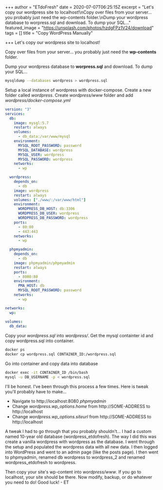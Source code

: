 +++
author = "ETdoFresh"
date = 2020-07-07T06:25:15Z
excerpt = "Let's copy our wordpress site to localhost!\nCopy over files from your server... you probably just need the wp-contents folder.\nDump your wordpress database to worpress.sql and download. To dump your SQL..."
featured_image = "https://unsplash.com/photos/hzdgFPz1V24/download"
tags = []
title = "Copy WordPress Manually"

+++
Let's copy our wordpress site to localhost!

Copy over files from your server... you probably just need the **wp-contents** folder.

Dump your wordpress database to **worpress.sql** and download. To dump your SQL...

```bash
mysqldump --databases wordpress > wordpress.sql
```

Setup a local instance of wordpress with docker-compose. Create a new folder called _wordpress_. Create _wordpress/www_ folder and add _wordpress/docker-compose.yml_

```yaml
version: "3"
services:
  db:
    image: mysql:5.7
    restart: always
    volumes:
      - db_data:/var/www/mysql
    environment:
      MYSQL_ROOT_PASSWORD: password
      MYSQL_DATABASE: wordpress
      MYSQL_USER: wordpress
      MYSQL_PASSWORD: wordpress
    networks:
      - wp

  wordpress:
    depends_on:
      - db
    image: wordpress
    restart: always
    volumes: ["./www/:/var/www/html"]
    environment:
      WORDPRESS_DB_HOST: db:3306
      WORDPRESS_DB_USER: wordpress
      WORDPRESS_DB_PASSWORD: wordpress
    ports:
      - 80:80
      - 443:443
    networks:
      - wp

  phpmyadmin:
    depends_on:
      - db
    image: phpmyadmin/phpmyadmin
    restart: always
    ports:
      - 8080:80
    environment:
      PMA_HOST: db
      MYSQL_ROOT_PASSWORD: password
    networks:
      - wp

networks:
  wp:
  
volumes:
  db_data:
```

Copy your _wordpress.sql_ into _wordpress/_. Get the mysql containter id and copy wordpress.sql into container.

```bash
docker ps
docker cp wordpress.sql CONTAINER_ID:/wordpress.sql
```

Go into container and copy data into database

```bash
docker exec -it CONTAINER_ID /bin/bash
mysql -u DB_USERNAME -p < wordpress.sql
```

I'll be honest. I've been through this process a few times. Here is tweak you'll probably have to make...

* Navigate to http://localhost:8080 _phpmyadmin_
* Change _wordpress.wp_options.home_ from http://SOME-ADDRESS to http://localhost
* Change _wordpress.wp_options.siteurl_ from http://SOME-ADDRESS to http://localhost

A tweak I had to go through that you probably shouldn't... I had a custom named 10-year old database (wordpress_etdofresh). The way I did this was create a vanilla wordpress with wordpress as the database. I went through the setup and populated the wordpress data with all new data. I then logged into WordPress and went to an admin page (like the posts page). I then went to phpmyadmin, renamed db wordpress to wordpress_2 and renamed wordpress_etdofresh to wordpress.

Then copy your site's wp-content into _wordpress/www_. If you go to localhost, your site should be there. Now modify, backup, or do whatever you need to do! Good luck! - ET